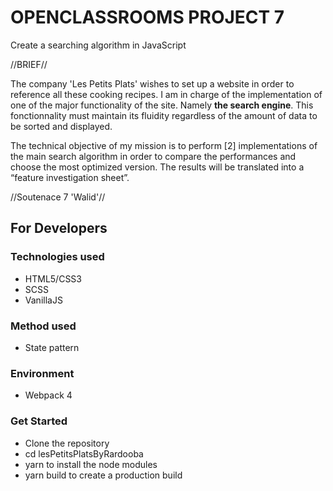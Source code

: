 # OPENCLASSROOMS PROJECT 7

Create a searching algorithm in JavaScript

//BRIEF//

The company 'Les Petits Plats' wishes to set up a website in order to reference all these cooking recipes.
I am in charge of the implementation of one of the major functionality of the site. Namely **the search engine**.
This fonctionnality must maintain its fluidity regardless of the amount of data to be sorted and displayed.

The technical objective of my mission is to perform [2] implementations of the main search algorithm in order to compare the performances and choose the most optimized version. The results will be translated into a “feature investigation sheet”.

//Soutenace 7 'Walid'//

## For Developers

### Technologies used

- HTML5/CSS3
- SCSS
- VanillaJS

### Method used

- State pattern

### Environment

- Webpack 4

### Get Started 

- Clone the repository
- cd lesPetitsPlatsByRardooba
- yarn to install the node modules
- yarn build to create a production build


